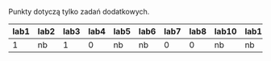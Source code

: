 Punkty dotyczą tylko zadań dodatkowych.

| lab1 | lab2 | lab3 | lab4 | lab5 | lab6 | lab7 | lab8 | lab10 | lab11 |
|------|------|------|------|------|------|------|------|-------|-------|
|    1 | nb   |    1 |    0 | nb   | nb   |    0 |    0 | nb    | nb    |
